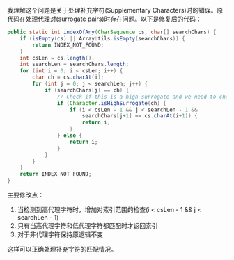我理解这个问题是关于处理补充字符(Supplementary Characters)时的错误。原代码在处理代理对(surrogate pairs)时存在问题。以下是修复后的代码：

```java
public static int indexOfAny(CharSequence cs, char[] searchChars) {
    if (isEmpty(cs) || ArrayUtils.isEmpty(searchChars)) {
        return INDEX_NOT_FOUND;
    }
    int csLen = cs.length();
    int searchLen = searchChars.length;
    for (int i = 0; i < csLen; i++) {
        char ch = cs.charAt(i);
        for (int j = 0; j < searchLen; j++) {
            if (searchChars[j] == ch) {
                // Check if this is a high surrogate and we need to check the next char
                if (Character.isHighSurrogate(ch) {
                    if (i < csLen - 1 && j < searchLen - 1 && 
                        searchChars[j+1] == cs.charAt(i+1)) {
                        return i;
                    }
                } else {
                    return i;
                }
            }
        }
    }
    return INDEX_NOT_FOUND;
}
```

主要修改点：
1. 当检测到高代理字符时，增加对索引范围的检查(i < csLen - 1 && j < searchLen - 1)
2. 只有当高代理字符和低代理字符都匹配时才返回索引
3. 对于非代理字符保持原逻辑不变

这样可以正确处理补充字符的匹配情况。